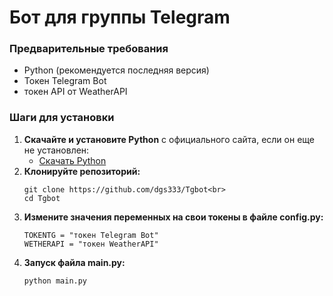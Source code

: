 # Бот для группы Telegram

### Предварительные требования

- Python (рекомендуется последняя версия)
- Токен Telegram Bot
- токен API от WeatherAPI 

### Шаги для установки

1. **Скачайте и установите Python** с официального сайта, если он еще не установлен:
   - [Скачать Python](https://www.python.org/downloads/)
2. **Клонируйте репозиторий:**<br>
   ```bash<br>
   git clone https://github.com/dgs333/Tgbot<br>
   cd Tgbot
3. **Измените значения переменных на свои токены в файле config.py:**<br>
   ```bash<br>
   TOKENTG = "токен Telegram Bot"
   WETHERAPI = "токен WeatherAPI"
4. **Запуск файла main.py:**<br>
   ```bash<br>
   python main.py
